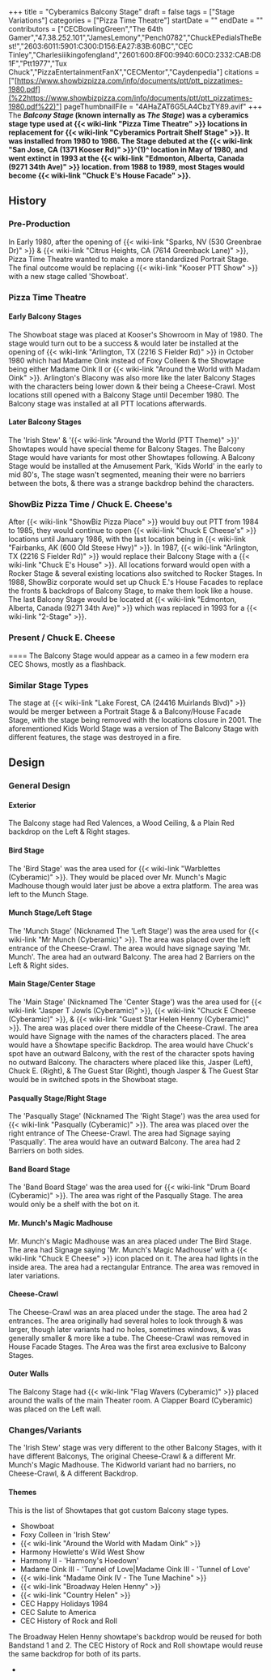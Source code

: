 +++
title = "Cyberamics Balcony Stage"
draft = false
tags = ["Stage Variations"]
categories = ["Pizza Time Theatre"]
startDate = ""
endDate = ""
contributors = ["CECBowlingGreen","The 64th Gamer","47.38.252.101","JamesLemony","Pench0782","ChuckEPediaIsTheBest!","2603:6011:5901:C300:D156:EA27:83B:60BC","CEC Tinley","Charlesiiikingofengland","2601:600:8F00:9940:60C0:2332:CAB:D81F","Ptt1977","Tux Chuck","PizzaEntertainmentFanX","CECMentor","Caydenpedia"]
citations = ["[https://www.showbizpizza.com/info/documents/ptt/ptt_pizzatimes-1980.pdf](%22https://www.showbizpizza.com/info/documents/ptt/ptt_pizzatimes-1980.pdf%22)"]
pageThumbnailFile = "4AHaZAT6G5LA4CbzTY89.avif"
+++
The ***Balcony Stage* (known internally as ***The Stage*) was a cyberamics stage type used at {{< wiki-link "Pizza Time Theatre" >}} locations in replacement for {{< wiki-link "Cyberamics Portrait Shelf Stage" >}}. It was installed from 1980 to 1986.
The Stage debuted at the {{< wiki-link "San Jose, CA (1371 Kooser Rd)" >}}^(1)^ location in May of 1980, and went extinct in 1993 at the {{< wiki-link "Edmonton, Alberta, Canada (9271 34th Ave)" >}} location. from 1988 to 1989, most Stages would become {{< wiki-link "Chuck E's House Facade" >}}.****

## History

### Pre-Production

In Early 1980, after the opening of {{< wiki-link "Sparks, NV (530 Greenbrae Dr)" >}} & {{< wiki-link "Citrus Heights, CA (7614 Greenback Lane)" >}}, Pizza Time Theatre wanted to make a more standardized Portrait Stage. The final outcome would be replacing {{< wiki-link "Kooser PTT Show" >}} with a new stage called 'Showboat'.

### Pizza Time Theatre

#### Early Balcony Stages

The Showboat stage was placed at Kooser's Showroom in May of 1980. The stage would turn out to be a success & would later be installed at the opening of {{< wiki-link "Arlington, TX (2216 S Fielder Rd)" >}} in October 1980 which had Madame Oink instead of Foxy Colleen & the Showtape being either Madame Oink II or {{< wiki-link "Around the World with Madam Oink" >}}. Arlington's Blacony was also more like the later Balcony Stages with the characters being lower down & their being a Cheese-Crawl.
Most locations still opened with a Balcony Stage until December 1980. The Balcony stage was installed at all PTT locations afterwards.

#### Later Balcony Stages

The 'Irish Stew' & '{{< wiki-link "Around the World (PTT Theme)" >}}' Showtapes would have special theme for Balcony Stages. The Balcony Stage would have variants for most other Showtapes following. A Balcony Stage would be installed at the Amusement Park, 'Kids World' in the early to mid 80's, The stage wasn't segmented, meaning their were no barriers between the bots, & there was a strange backdrop behind the characters.

### ShowBiz Pizza Time / Chuck E. Cheese's

After {{< wiki-link "ShowBiz Pizza Place" >}} would buy out PTT from 1984 to 1985, they would continue to open {{< wiki-link "Chuck E Cheese's" >}} locations until January 1986, with the last location being in {{< wiki-link "Fairbanks, AK (600 Old Steese Hwy)" >}}. In 1987, {{< wiki-link "Arlington, TX (2216 S Fielder Rd)" >}} would replace their Balcony Stage with a {{< wiki-link "Chuck E's House" >}}. All locations forward would open with a Rocker Stage & several existing locations also switched to Rocker Stages. In 1988, ShowBiz corporate would set up Chuck E.'s House Facades to replace the fronts & backdrops of Balcony Stage, to make them look like a house.
The last Balcony Stage would be located at {{< wiki-link "Edmonton, Alberta, Canada (9271 34th Ave)" >}} which was replaced in 1993 for a {{< wiki-link "2-Stage" >}}.

### Present / Chuck E. Cheese

====
The Balcony Stage would appear as a cameo in a few modern era CEC Shows, mostly as a flashback.

### Similar Stage Types

The stage at {{< wiki-link "Lake Forest, CA (24416 Muirlands Blvd)" >}} would be merger between a Portrait Stage & a Balcony/House Facade Stage, with the stage being removed with the locations closure in 2001. The aforementioned Kids World Stage was a version of The Balcony Stage with different features, the stage was destroyed in a fire.

## Design

### General Design

#### Exterior

The Balcony stage had Red Valences, a Wood Ceiling, & a Plain Red backdrop on the Left & Right stages.

#### Bird Stage

The 'Bird Stage' was the area used for {{< wiki-link "Warblettes (Cyberamic)" >}}. They would be placed over Mr. Munch's Magic Madhouse though would later just be above a extra platform. The area was left to the Munch Stage.

#### Munch Stage/Left Stage

The 'Munch Stage' (Nicknamed The 'Left Stage') was the area used for {{< wiki-link "Mr Munch (Cyberamic)" >}}. The area was placed over the left entrance of the Cheese-Crawl. The area would have signage saying 'Mr. Munch'. The area had an outward Balcony. The area had 2 Barriers on the Left & Right sides.

#### Main Stage/Center Stage

The 'Main Stage' (Nicknamed The 'Center Stage') was the area used for {{< wiki-link "Jasper T Jowls (Cyberamic)" >}}, {{< wiki-link "Chuck E Cheese (Cyberamic)" >}}, & {{< wiki-link "Guest Star Helen Henny (Cyberamic)" >}}. The area was placed over there middle of the Cheese-Crawl. The area would have Signage with the names of the characters placed. The area would have a Showtape specific Backdrop. The area would have Chuck's spot have an outward Balcony, with the rest of the character spots having no outward Balcony. The characters where placed like this, Jasper (Left), Chuck E. (Right), & The Guest Star (Right), though Jasper & The Guest Star would be in switched spots in the Showboat stage.

#### Pasqually Stage/Right Stage

The 'Pasqually Stage' (Nicknamed The 'Right Stage') was the area used for {{< wiki-link "Pasqually (Cyberamic)" >}}. The area was placed over the right entrance of The Cheese-Crawl. The area had Signage saying 'Pasqually'. The area would have an outward Balcony. The area had 2 Barriers on both sides.

#### Band Board Stage

The 'Band Board Stage' was the area used for {{< wiki-link "Drum Board (Cyberamic)" >}}. The area was right of the Pasqually Stage. The area would only be a shelf with the bot on it.

#### Mr. Munch's Magic Madhouse

Mr. Munch's Magic Madhouse was an area placed under The Bird Stage. The area had Signage saying 'Mr. Munch's Magic Madhouse' with a {{< wiki-link "Chuck E Cheese" >}} icon placed on it. The area had lights in the inside area. The area had a rectangular Entrance. The area was removed in later variations.

#### Cheese-Crawl

The Cheese-Crawl was an area placed under the stage. The area had 2 entrances. The area originally had several holes to look through & was larger, though later variants had no holes, sometimes windows, & was generally smaller & more like a tube. The Cheese-Crawl was removed in House Facade Stages. The Area was the first area exclusive to Balcony Stages.

#### Outer Walls

The Balcony Stage had {{< wiki-link "Flag Wavers (Cyberamic)" >}} placed around the walls of the main Theater room. A Clapper Board (Cyberamic) was placed on the Left wall.

### Changes/Variants

The 'Irish Stew' stage was very different to the other Balcony Stages, with it have different Balconys, The original Cheese-Crawl & a different Mr. Munch's Magic Madhouse. The Kidworld variant had no barriers, no Cheese-Crawl, & A different Backdrop.

#### Themes

This is the list of Showtapes that got custom Balcony stage types.

- Showboat
- Foxy Colleen in 'Irish Stew'
- {{< wiki-link "Around the World with Madam Oink" >}}
- Harmony Howlette's Wild West Show
- Harmony II - 'Harmony's Hoedown'
- Madame Oink III - 'Tunnel of Love|Madame Oink III - 'Tunnel of Love'
- {{< wiki-link "Madame Oink IV - The Tune Machine" >}}
- {{< wiki-link "Broadway Helen Henny" >}}
- {{< wiki-link "Country Helen" >}}
- CEC Happy Holidays 1984
- CEC Salute to America
- CEC History of Rock and Roll

The Broadway Helen Henny showtape's backdrop would be reused for both Bandstand 1 and 2.
The CEC History of Rock and Roll showtape would reuse the same backdrop for both of its parts.

- 
